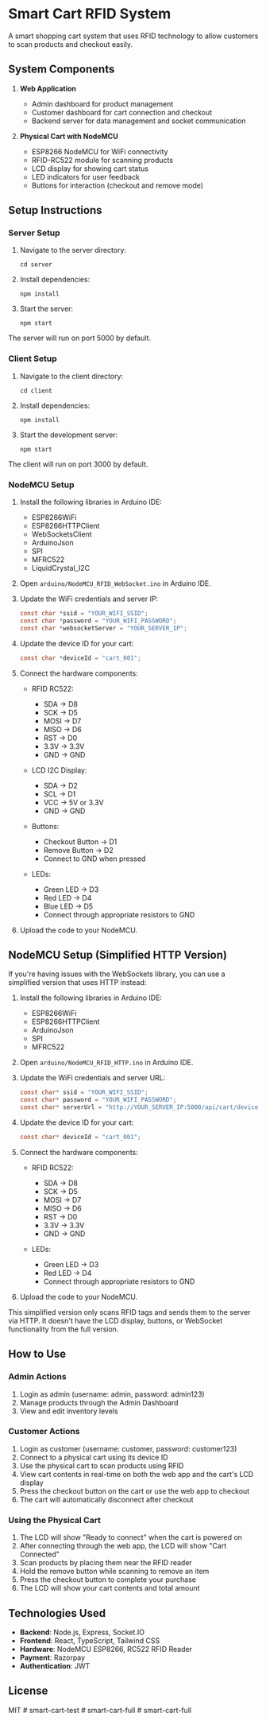 # Smart Cart RFID System

A smart shopping cart system that uses RFID technology to allow customers to scan products and checkout easily.

## System Components

1. **Web Application**

   - Admin dashboard for product management
   - Customer dashboard for cart connection and checkout
   - Backend server for data management and socket communication

2. **Physical Cart with NodeMCU**
   - ESP8266 NodeMCU for WiFi connectivity
   - RFID-RC522 module for scanning products
   - LCD display for showing cart status
   - LED indicators for user feedback
   - Buttons for interaction (checkout and remove mode)

## Setup Instructions

### Server Setup

1. Navigate to the server directory:

   ```
   cd server
   ```

2. Install dependencies:

   ```
   npm install
   ```

3. Start the server:
   ```
   npm start
   ```

The server will run on port 5000 by default.

### Client Setup

1. Navigate to the client directory:

   ```
   cd client
   ```

2. Install dependencies:

   ```
   npm install
   ```

3. Start the development server:
   ```
   npm start
   ```

The client will run on port 3000 by default.

### NodeMCU Setup

1. Install the following libraries in Arduino IDE:

   - ESP8266WiFi
   - ESP8266HTTPClient
   - WebSocketsClient
   - ArduinoJson
   - SPI
   - MFRC522
   - LiquidCrystal_I2C

2. Open `arduino/NodeMCU_RFID_WebSocket.ino` in Arduino IDE.

3. Update the WiFi credentials and server IP:

   ```c
   const char *ssid = "YOUR_WIFI_SSID";
   const char *password = "YOUR_WIFI_PASSWORD";
   const char *websocketServer = "YOUR_SERVER_IP";
   ```

4. Update the device ID for your cart:

   ```c
   const char *deviceId = "cart_001";
   ```

5. Connect the hardware components:

   - RFID RC522:

     - SDA -> D8
     - SCK -> D5
     - MOSI -> D7
     - MISO -> D6
     - RST -> D0
     - 3.3V -> 3.3V
     - GND -> GND

   - LCD I2C Display:

     - SDA -> D2
     - SCL -> D1
     - VCC -> 5V or 3.3V
     - GND -> GND

   - Buttons:

     - Checkout Button -> D1
     - Remove Button -> D2
     - Connect to GND when pressed

   - LEDs:
     - Green LED -> D3
     - Red LED -> D4
     - Blue LED -> D5
     - Connect through appropriate resistors to GND

6. Upload the code to your NodeMCU.

## NodeMCU Setup (Simplified HTTP Version)

If you're having issues with the WebSockets library, you can use a simplified version that uses HTTP instead:

1. Install the following libraries in Arduino IDE:

   - ESP8266WiFi
   - ESP8266HTTPClient
   - ArduinoJson
   - SPI
   - MFRC522

2. Open `arduino/NodeMCU_RFID_HTTP.ino` in Arduino IDE.

3. Update the WiFi credentials and server URL:

   ```c
   const char* ssid = "YOUR_WIFI_SSID";
   const char* password = "YOUR_WIFI_PASSWORD";
   const char* serverUrl = "http://YOUR_SERVER_IP:5000/api/cart/device/rfid-scan";
   ```

4. Update the device ID for your cart:

   ```c
   const char* deviceId = "cart_001";
   ```

5. Connect the hardware components:

   - RFID RC522:

     - SDA -> D8
     - SCK -> D5
     - MOSI -> D7
     - MISO -> D6
     - RST -> D0
     - 3.3V -> 3.3V
     - GND -> GND

   - LEDs:
     - Green LED -> D3
     - Red LED -> D4
     - Connect through appropriate resistors to GND

6. Upload the code to your NodeMCU.

This simplified version only scans RFID tags and sends them to the server via HTTP. It doesn't have the LCD display, buttons, or WebSocket functionality from the full version.

## How to Use

### Admin Actions

1. Login as admin (username: admin, password: admin123)
2. Manage products through the Admin Dashboard
3. View and edit inventory levels

### Customer Actions

1. Login as customer (username: customer, password: customer123)
2. Connect to a physical cart using its device ID
3. Use the physical cart to scan products using RFID
4. View cart contents in real-time on both the web app and the cart's LCD display
5. Press the checkout button on the cart or use the web app to checkout
6. The cart will automatically disconnect after checkout

### Using the Physical Cart

1. The LCD will show "Ready to connect" when the cart is powered on
2. After connecting through the web app, the LCD will show "Cart Connected"
3. Scan products by placing them near the RFID reader
4. Hold the remove button while scanning to remove an item
5. Press the checkout button to complete your purchase
6. The LCD will show your cart contents and total amount

## Technologies Used

- **Backend**: Node.js, Express, Socket.IO
- **Frontend**: React, TypeScript, Tailwind CSS
- **Hardware**: NodeMCU ESP8266, RC522 RFID Reader
- **Payment**: Razorpay
- **Authentication**: JWT

## License

MIT
#   s m a r t - c a r t - t e s t  
 #   s m a r t - c a r t - f u l l  
 #   s m a r t - c a r t - f u l l  
 